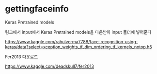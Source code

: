 # gettingfaceinfo

Keras Pretrained models

링크에서 input에서 Keras Pretrained models을 다운받아 input 폴더에 넣어준다

https://www.kaggle.com/rahulverma7788/face-recognition-using-keras/data?select=xception_weights_tf_dim_ordering_tf_kernels_notop.h5

Fer2013 다운로드

https://www.kaggle.com/deadskull7/fer2013
